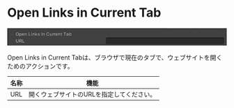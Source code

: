 
# Open Links in Current Tab

![Openweb](img/OpenwebCurrentTab.jpg)

Open Links in Current Tabは、ブラウザで現在のタブで、ウェブサイトを開くためのアクションです。

| 名称 |  機能  |
| ----   | ---- |
| URL | 開くウェブサイトのURLを指定してください。 |